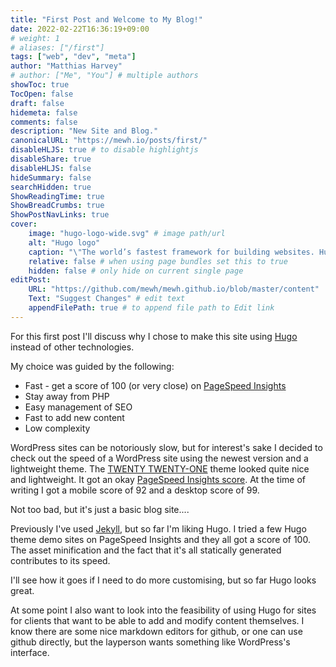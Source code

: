 ```yaml
---
title: "First Post and Welcome to My Blog!"
date: 2022-02-22T16:36:19+09:00
# weight: 1
# aliases: ["/first"]
tags: ["web", "dev", "meta"]
author: "Matthias Harvey"
# author: ["Me", "You"] # multiple authors
showToc: true
TocOpen: false
draft: false
hidemeta: false
comments: false
description: "New Site and Blog."
canonicalURL: "https://mewh.io/posts/first/"
disableHLJS: true # to disable highlightjs
disableShare: true
disableHLJS: false
hideSummary: false
searchHidden: true
ShowReadingTime: true
ShowBreadCrumbs: true
ShowPostNavLinks: true
cover:
    image: "hugo-logo-wide.svg" # image path/url
    alt: "Hugo logo"
    caption: "\"The world’s fastest framework for building websites. Hugo is one of the most popular open-source static site generators. With its amazing speed and flexibility, Hugo makes building websites fun again.\" - https://gohugo.io/"
    relative: false # when using page bundles set this to true
    hidden: false # only hide on current single page
editPost:
    URL: "https://github.com/mewh/mewh.github.io/blob/master/content"
    Text: "Suggest Changes" # edit text
    appendFilePath: true # to append file path to Edit link
---
```

For this first post I'll discuss why I chose to make this site using [Hugo](https://gohugo.io/) instead of other technologies.

My choice was guided by the following:
- Fast - get a score of 100 (or very close) on [PageSpeed Insights](https://pagespeed.web.dev/)
- Stay away from PHP
- Easy management of SEO
- Fast to add new content
- Low complexity

WordPress sites can be notoriously slow, but for interest's sake I decided to check out the speed of a WordPress site using the newest version and a lightweight theme.
The [TWENTY TWENTY-ONE](https://wp-themes.com/twentytwentyone/) theme looked quite nice and lightweight. It got an okay [PageSpeed Insights score](https://pagespeed.web.dev/report?url=https%3A%2F%2Fwp-themes.com%2Ftwentytwentyone%2F). At the time of writing I got a mobile score of 92 and a desktop score of 99.

Not too bad, but it's just a basic blog site....

Previously I've used [Jekyll](https://jekyllrb.com/), but so far I'm liking Hugo.  I tried a few Hugo theme demo sites on PageSpeed Insights and they all got a score of 100. The asset minification and the fact that it's all statically generated contributes to its speed.

I'll see how it goes if I need to do more customising, but so far Hugo looks great.

At some point I also want to look into the feasibility of using Hugo for sites for clients that want to be able to add and modify content themselves. I know there are some nice markdown editors for github, or one can use github directly, but the layperson wants something like WordPress's interface.
